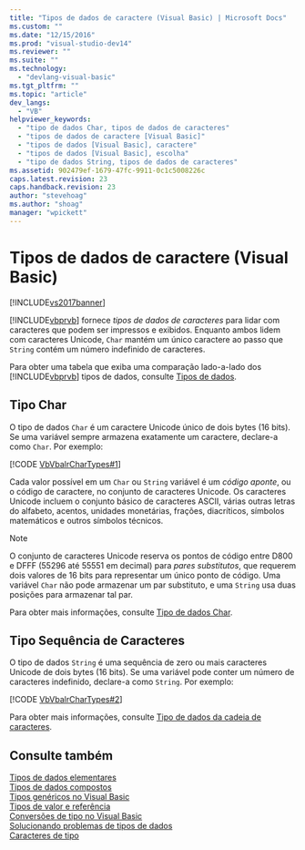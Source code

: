 ```yaml
---
title: "Tipos de dados de caractere (Visual Basic) | Microsoft Docs"
ms.custom: ""
ms.date: "12/15/2016"
ms.prod: "visual-studio-dev14"
ms.reviewer: ""
ms.suite: ""
ms.technology: 
  - "devlang-visual-basic"
ms.tgt_pltfrm: ""
ms.topic: "article"
dev_langs: 
  - "VB"
helpviewer_keywords: 
  - "tipo de dados Char, tipos de dados de caracteres"
  - "tipos de dados de caractere [Visual Basic]"
  - "tipos de dados [Visual Basic], caractere"
  - "tipos de dados [Visual Basic], escolha"
  - "tipo de dados String, tipos de dados de caracteres"
ms.assetid: 902479ef-1679-47fc-9911-0c1c5008226c
caps.latest.revision: 23
caps.handback.revision: 23
author: "stevehoag"
ms.author: "shoag"
manager: "wpickett"
---
```

# Tipos de dados de caractere (Visual Basic)
[!INCLUDE[vs2017banner](../../../../csharp/includes/vs2017banner.md)]

[!INCLUDE[vbprvb](../../../../csharp/programming-guide/concepts/linq/includes/vbprvb_md.md)] fornece  *tipos de dados de caracteres*  para lidar com caracteres que podem ser impressos e exibidos.  Enquanto ambos lidem com caracteres Unicode, `Char` mantém um único caractere ao passo que `String` contém um número indefinido de caracteres.  
  
 Para obter uma tabela que exiba uma comparação lado\-a\-lado dos [!INCLUDE[vbprvb](../../../../csharp/programming-guide/concepts/linq/includes/vbprvb_md.md)] tipos de dados, consulte [Tipos de dados](../../../../visual-basic/language-reference/data-types/data-type-summary.md).  
  
## Tipo Char  
 O tipo de dados `Char` é um caractere Unicode único de dois bytes \(16 bits\).  Se uma variável sempre armazena exatamente um caractere, declare\-a como `Char`.  Por exemplo:  
  
 [!CODE [VbVbalrCharTypes#1](../CodeSnippet/VS_Snippets_VBCSharp/vbvbalrchartypes#1)]  
  
 Cada valor possível em um `Char` ou `String` variável é um  *código aponte*, ou o código de caractere, no conjunto de caracteres Unicode.  Os caracteres Unicode incluem o conjunto básico de caracteres ASCII, várias outras letras do alfabeto, acentos, unidades monetárias, frações, diacríticos, símbolos matemáticos e outros símbolos técnicos.  
  
> [!NOTE]
>  O conjunto de caracteres Unicode reserva os pontos de código entre D800 e DFFF \(55296 até 55551 em decimal\) para *pares substitutos*, que requerem dois valores de 16 bits para representar um único ponto de código.  Uma variável `Char` não pode armazenar um par substituto, e uma `String` usa duas posições para armazenar tal par.  
  
 Para obter mais informações, consulte [Tipo de dados Char](../../../../visual-basic/language-reference/data-types/char-data-type.md).  
  
## Tipo Sequência de Caracteres  
 O tipo de dados `String` é uma sequência de zero ou mais caracteres Unicode de dois bytes \(16 bits\).  Se uma variável pode conter um número de caracteres indefinido, declare\-a como `String`.  Por exemplo:  
  
 [!CODE [VbVbalrCharTypes#2](../CodeSnippet/VS_Snippets_VBCSharp/vbvbalrchartypes#2)]  
  
 Para obter mais informações, consulte [Tipo de dados da cadeia de caracteres](../../../../visual-basic/language-reference/data-types/string-data-type.md).  
  
## Consulte também  
 [Tipos de dados elementares](../../../../visual-basic/programming-guide/language-features/data-types/elementary-data-types.md)   
 [Tipos de dados compostos](../../../../visual-basic/programming-guide/language-features/data-types/composite-data-types.md)   
 [Tipos genéricos no Visual Basic](../../../../visual-basic/programming-guide/language-features/data-types/generic-types.md)   
 [Tipos de valor e referência](../../../../visual-basic/programming-guide/language-features/data-types/value-types-and-reference-types.md)   
 [Conversões de tipo no Visual Basic](../../../../visual-basic/programming-guide/language-features/data-types/type-conversions.md)   
 [Solucionando problemas de tipos de dados](../../../../visual-basic/programming-guide/language-features/data-types/troubleshooting-data-types.md)   
 [Caracteres de tipo](../../../../visual-basic/programming-guide/language-features/data-types/type-characters.md)